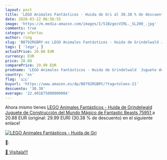 ```yaml
---
layout: post
title: 'LEGO Animales Fantásticos - Huida de Gri al 30.38 % de descuento'
date: 2020-03-22 06:56:55
image: 'https://m.media-amazon.com/images/I/51BzgecVIRL._SL200_.jpg'
comments: true
category: ofertas
author: ring
slug: 'B0792RGBRY-es LEGO Animales Fantásticos - Huida de Grindelwald Juguete...'
tags: [ 'lego', ]
actualPrice: 20.88 EUR
currency: EUR
price: 20.88
comparePrice: 29.99 EUR
prodname: 'LEGO Animales Fantásticos - Huida de Grindelwald  Juguete de Construcción del Mundo Mágico de Fantastic Beasts  75951 '
country: 'es'
flag: '🇪🇸'
buyurl: 'https://www.amazon.es/dp/B0792RGBRY/?tag=tolees-21'
descuento: '30.38'
average: '22.401875000000004'
---
```


Ahora mismo tienes [LEGO Animales Fantásticos - Huida de Grindelwald  Juguete de Construcción del Mundo Mágico de Fantastic Beasts  75951 ](https://www.amazon.es/dp/B0792RGBRY/?tag=tolees-21) a 20.88 EUR (original: 29.99 EUR) (30.38 %  de descuento) en el siguiente enlace!

[![LEGO Animales Fantásticos - Huida de Gri](https://m.media-amazon.com/images/I/51BzgecVIRL._SL200_.jpg)](https://www.amazon.es/dp/B0792RGBRY/?tag=tolees-21)

🔎:


[🛒 Visítala!!!](https://www.amazon.es/dp/B0792RGBRY/?tag=tolees-21)
